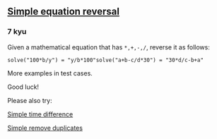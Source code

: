 <h2><a href=https://www.codewars.com/kata/5aa3af22ba1bb5209f000037/train/javascript target="_blank">Simple equation reversal</a></h2><h3>7 kyu</h3><p>Given a mathematical equation that has <code>*,+,-,/</code>, reverse it as follows:</p><pre><code class="language-Haskell">solve("100*b/y") = "y/b*100"solve("a+b-c/d*30") = "30*d/c-b+a"</code></pre><p>More examples in test cases. </p><p>Good luck!</p><p>Please also try:</p><p><a href="https://www.codewars.com/kata/5b76a34ff71e5de9db0000f2" data-turbolinks="false" target="_blank">Simple time difference</a></p><p><a href="https://www.codewars.com/kata/5ba38ba180824a86850000f7" data-turbolinks="false" target="_blank">Simple remove duplicates</a></p>